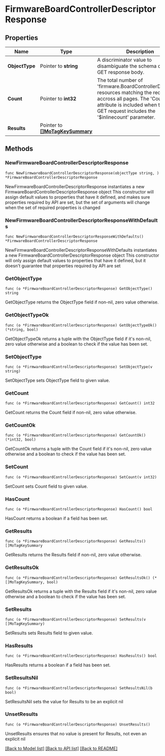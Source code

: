 # FirmwareBoardControllerDescriptorResponse

## Properties

Name | Type | Description | Notes
------------ | ------------- | ------------- | -------------
**ObjectType** | Pointer to **string** | A discriminator value to disambiguate the schema of a HTTP GET response body. | 
**Count** | Pointer to **int32** | The total number of &#39;firmware.BoardControllerDescriptor&#39; resources matching the request, accross all pages. The &#39;Count&#39; attribute is included when the HTTP GET request includes the &#39;$inlinecount&#39; parameter. | [optional] 
**Results** | Pointer to [**[]MoTagKeySummary**](mo.TagKeySummary.md) |  | [optional] 

## Methods

### NewFirmwareBoardControllerDescriptorResponse

`func NewFirmwareBoardControllerDescriptorResponse(objectType string, ) *FirmwareBoardControllerDescriptorResponse`

NewFirmwareBoardControllerDescriptorResponse instantiates a new FirmwareBoardControllerDescriptorResponse object
This constructor will assign default values to properties that have it defined,
and makes sure properties required by API are set, but the set of arguments
will change when the set of required properties is changed

### NewFirmwareBoardControllerDescriptorResponseWithDefaults

`func NewFirmwareBoardControllerDescriptorResponseWithDefaults() *FirmwareBoardControllerDescriptorResponse`

NewFirmwareBoardControllerDescriptorResponseWithDefaults instantiates a new FirmwareBoardControllerDescriptorResponse object
This constructor will only assign default values to properties that have it defined,
but it doesn't guarantee that properties required by API are set

### GetObjectType

`func (o *FirmwareBoardControllerDescriptorResponse) GetObjectType() string`

GetObjectType returns the ObjectType field if non-nil, zero value otherwise.

### GetObjectTypeOk

`func (o *FirmwareBoardControllerDescriptorResponse) GetObjectTypeOk() (*string, bool)`

GetObjectTypeOk returns a tuple with the ObjectType field if it's non-nil, zero value otherwise
and a boolean to check if the value has been set.

### SetObjectType

`func (o *FirmwareBoardControllerDescriptorResponse) SetObjectType(v string)`

SetObjectType sets ObjectType field to given value.


### GetCount

`func (o *FirmwareBoardControllerDescriptorResponse) GetCount() int32`

GetCount returns the Count field if non-nil, zero value otherwise.

### GetCountOk

`func (o *FirmwareBoardControllerDescriptorResponse) GetCountOk() (*int32, bool)`

GetCountOk returns a tuple with the Count field if it's non-nil, zero value otherwise
and a boolean to check if the value has been set.

### SetCount

`func (o *FirmwareBoardControllerDescriptorResponse) SetCount(v int32)`

SetCount sets Count field to given value.

### HasCount

`func (o *FirmwareBoardControllerDescriptorResponse) HasCount() bool`

HasCount returns a boolean if a field has been set.

### GetResults

`func (o *FirmwareBoardControllerDescriptorResponse) GetResults() []MoTagKeySummary`

GetResults returns the Results field if non-nil, zero value otherwise.

### GetResultsOk

`func (o *FirmwareBoardControllerDescriptorResponse) GetResultsOk() (*[]MoTagKeySummary, bool)`

GetResultsOk returns a tuple with the Results field if it's non-nil, zero value otherwise
and a boolean to check if the value has been set.

### SetResults

`func (o *FirmwareBoardControllerDescriptorResponse) SetResults(v []MoTagKeySummary)`

SetResults sets Results field to given value.

### HasResults

`func (o *FirmwareBoardControllerDescriptorResponse) HasResults() bool`

HasResults returns a boolean if a field has been set.

### SetResultsNil

`func (o *FirmwareBoardControllerDescriptorResponse) SetResultsNil(b bool)`

 SetResultsNil sets the value for Results to be an explicit nil

### UnsetResults
`func (o *FirmwareBoardControllerDescriptorResponse) UnsetResults()`

UnsetResults ensures that no value is present for Results, not even an explicit nil

[[Back to Model list]](../README.md#documentation-for-models) [[Back to API list]](../README.md#documentation-for-api-endpoints) [[Back to README]](../README.md)


